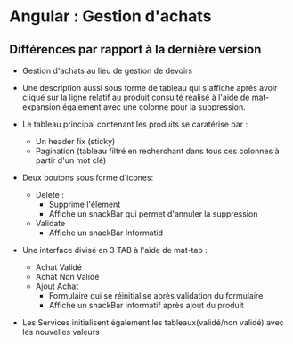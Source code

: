 # Angular : Gestion d'achats


## Différences  par rapport à la dernière version 

- Gestion d'achats au lieu de gestion de devoirs 

- Une description aussi sous forme de tableau qui s'affiche aprés avoir cliqué sur la ligne relatif au produit consulté réalisé à l'aide de mat-expansion également avec une colonne pour la suppression.

- Le tableau principal contenant les produits se caratérise par :
	- Un header fix (sticky)
	- Pagination (tableau filtré en recherchant dans tous ces colonnes à partir d'un mot clé)


- Deux boutons sous forme d'icones:
	- Delete : 
		- Supprime l'élement
		- Affiche un snackBar qui permet d'annuler la suppression
	- Validate
		- Affiche un snackBar Informatid

- Une interface divisé en 3 TAB à l'aide de mat-tab : 
	- Achat Validé
	- Achat Non Validé
	- Ajout Achat
		- Formulaire qui se réinitialise après validation du formulaire
		- Affiche un snackBar informatif après ajout du produit 

- Les Services initialisent également les tableaux(validé/non validé) avec les nouvelles valeurs

